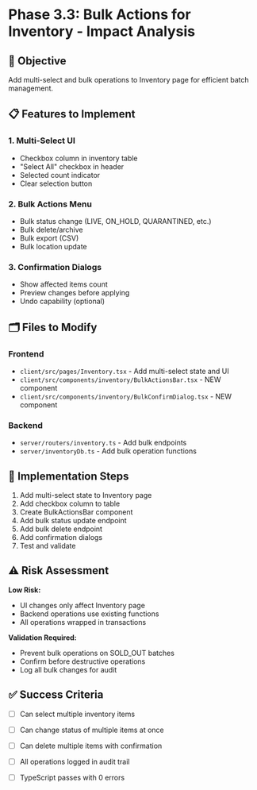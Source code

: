 # Phase 3.3: Bulk Actions for Inventory - Impact Analysis

## 🎯 Objective
Add multi-select and bulk operations to Inventory page for efficient batch management.

## 📋 Features to Implement

### 1. Multi-Select UI
- Checkbox column in inventory table
- "Select All" checkbox in header
- Selected count indicator
- Clear selection button

### 2. Bulk Actions Menu
- Bulk status change (LIVE, ON_HOLD, QUARANTINED, etc.)
- Bulk delete/archive
- Bulk export (CSV)
- Bulk location update

### 3. Confirmation Dialogs
- Show affected items count
- Preview changes before applying
- Undo capability (optional)

## 🗂️ Files to Modify

### Frontend
- `client/src/pages/Inventory.tsx` - Add multi-select state and UI
- `client/src/components/inventory/BulkActionsBar.tsx` - NEW component
- `client/src/components/inventory/BulkConfirmDialog.tsx` - NEW component

### Backend
- `server/routers/inventory.ts` - Add bulk endpoints
- `server/inventoryDb.ts` - Add bulk operation functions

## 🔄 Implementation Steps

1. Add multi-select state to Inventory page
2. Add checkbox column to table
3. Create BulkActionsBar component
4. Add bulk status update endpoint
5. Add bulk delete endpoint
6. Add confirmation dialogs
7. Test and validate

## ⚠️ Risk Assessment

**Low Risk:**
- UI changes only affect Inventory page
- Backend operations use existing functions
- All operations wrapped in transactions

**Validation Required:**
- Prevent bulk operations on SOLD_OUT batches
- Confirm before destructive operations
- Log all bulk changes for audit

## ✅ Success Criteria

- [ ] Can select multiple inventory items
- [ ] Can change status of multiple items at once
- [ ] Can delete multiple items with confirmation
- [ ] All operations logged in audit trail
- [ ] TypeScript passes with 0 errors

